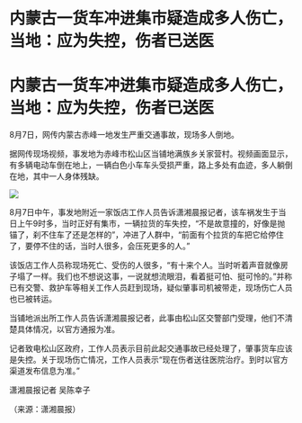# 内蒙古一货车冲进集市疑造成多人伤亡，当地：应为失控，伤者已送医

# 内蒙古一货车冲进集市疑造成多人伤亡，当地：应为失控，伤者已送医

8月7日，网传内蒙古赤峰一地发生严重交通事故，现场多人倒地。

据网传现场视频，事发地为赤峰市松山区当铺地满族乡关家营村。视频画面显示，有多辆电动车倒在地上，一辆白色小车车头受损严重，路上多处有血迹，多人躺倒在地，其中一人身体残缺。

![](https://inews.gtimg.com/om_bt/OmOJ6MEWeIT8LF24WgyGTqS-1GKs7AcXEEN-40LVi2L40AA/1000)

8月7日中午，事发地附近一家饭店工作人员告诉潇湘晨报记者，该车祸发生于当日上午9时多，当时正好有集市，一辆拉货的车失控，“不是故意撞的，好像是抛锚了，刹不住车了还是怎样的”，冲进了人群中，“前面有个拉货的车把它给停住了，要停不住的话，当时人很多，会压死更多的人。”

该饭店工作人员称现场死亡、受伤的人很多，“有十来个人。当时听着声音就像房子塌了一样。我们也不想说这事，一说就想流眼泪，看着挺可怕、挺可怜的。”并称已有交警、救护车等相关工作人员赶到现场，疑似肇事司机被带走，现场伤亡人员也已被转运。

当铺地派出所工作人员告诉潇湘晨报记者，此事由松山区交警部门受理，他们不清楚具体情况，以官方通报为准。

记者致电松山区政府，工作人员表示目前此起交通事故已经处理了，肇事货车应该是失控。关于现场伤亡情况，工作人员表示“现在伤者送往医院治疗。到时以官方渠道发布信息为准。”

潇湘晨报记者 吴陈幸子

（来源：潇湘晨报）

